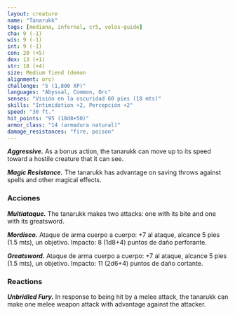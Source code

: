 ```yaml
---
layout: creature
name: "Tanarukk"
tags: [mediana, infernal, cr5, volos-guide]
cha: 9 (-1)
wis: 9 (-1)
int: 9 (-1)
con: 20 (+5)
dex: 13 (+1)
str: 18 (+4)
size: Medium fiend (demon
alignment: orc)
challenge: "5 (1,800 XP)"
languages: "Abyssal, Common, Orc"
senses: "Visión en la oscuridad 60 pies (18 mts)"
skills: "Intimidation +2, Percepción +2"
speed: "30 ft."
hit_points: "95 (10d8+50)"
armor_class: "14 (armadura natural)"
damage_resistances: "fire, poison"
---
```


***Aggressive.*** As a bonus action, the tanarukk can move up to its speed toward a hostile creature that it can see.

***Magic Resistance.*** The tanarukk has advantage on saving throws against spells and other magical effects.

### Acciones

***Multiataque.*** The tanarukk makes two attacks: one with its bite and one with its greatsword.

***Mordisco.*** Ataque de arma cuerpo a cuerpo: +7 al ataque, alcance 5 pies (1.5 mts), un objetivo. Impacto: 8 (1d8+4) puntos de daño perforante.

***Greatsword.*** Ataque de arma cuerpo a cuerpo: +7 al ataque, alcance 5 pies (1.5 mts), un objetivo. Impacto: 11 (2d6+4) puntos de daño cortante.

### Reactions

***Unbridled Fury.*** In response to being hit by a melee attack, the tanarukk can make one melee weapon attack with advantage against the attacker.